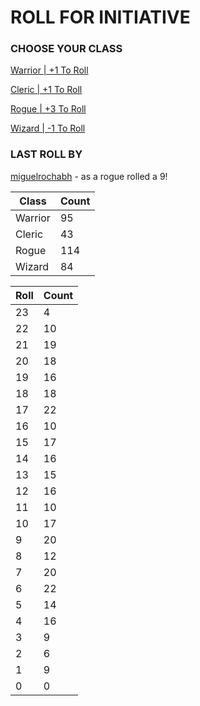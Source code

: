 # ROLL FOR INITIATIVE
### CHOOSE YOUR CLASS

[Warrior | +1 To Roll](https://github.com/benjaminsampica/benjaminsampica/issues/new?title=roll%7Cwarrior&body=Just+click+%27Submit+new+issue%27.)

[Cleric | +1 To Roll](https://github.com/benjaminsampica/benjaminsampica/issues/new?title=roll%7Ccleric&body=Just+click+%27Submit+new+issue%27.)

[Rogue | +3 To Roll](https://github.com/benjaminsampica/benjaminsampica/issues/new?title=roll%7Crogue&body=Just+click+%27Submit+new+issue%27.)

[Wizard | -1 To Roll](https://github.com/benjaminsampica/benjaminsampica/issues/new?title=roll%7Cwizard&body=Just+click+%27Submit+new+issue%27.)
### LAST ROLL BY
[miguelrochabh](https://www.github.com/miguelrochabh) - as a rogue rolled a 9!

|Class|Count|
|-|-|
|Warrior|95|
|Cleric|43|
|Rogue|114|
|Wizard|84|

|Roll|Count|
|-|-|
|23|4
|22|10
|21|19
|20|18
|19|16
|18|18
|17|22
|16|10
|15|17
|14|16
|13|15
|12|16
|11|10
|10|17
|9|20
|8|12
|7|20
|6|22
|5|14
|4|16
|3|9
|2|6
|1|9
|0|0
